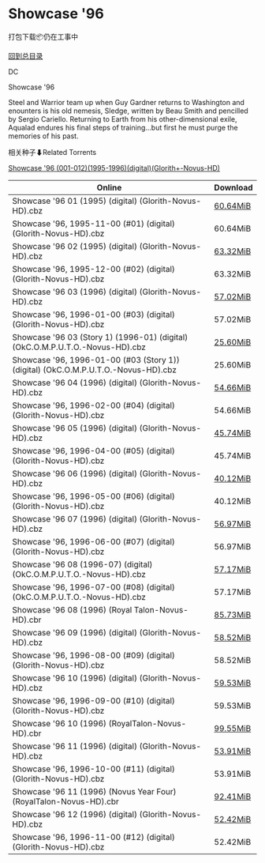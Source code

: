# Showcase '96

打包下载📦仍在工事中

[回到总目录](/Catalogs.md)

DC

Showcase '96

Steel and Warrior team up when Guy Gardner returns to Washington and enounters is his old nemesis, Sledge, written by Beau Smith and pencilled by Sergio Cariello.  Returning to Earth from his other-dimensional exile, Aqualad endures his final steps of training...but first he must purge the memories of his past.





相关种子⬇Related Torrents

[Showcase '96 (001-012)(1995-1996)(digital)(Glorith+-Novus-HD)](https://github.com/alicewish/markdown/blob/master/torrent/Showcase-96--001-012--1995-1996--digital--Glorith--Novus-HD.md)

Online | Download
--- | ---
Showcase '96 01 (1995) (digital) (Glorith-Novus-HD).cbz | [60.64MiB](https://pan.baidu.com/s/1pLHsAJT#list/path=%2FNovus%20-%20Week%20of%202016%20Q3%2FNovus%20-%20Week%20of%202016-09-21%2F%E3%82%AF%E3%82%B9%E3%82%B9%E3%82%AA%E3%82%A4%E3%82%AF%E3%82%AD%E3%82%B3%E3%82%BB%E3%82%B9%E3%82%B9%E3%82%B3%E3%82%B1%E3%82%B7%E3%82%A2%E3%82%AB%E3%82%B5%E3%82%B5%E3%82%AD%E3%82%B1%E3%82%B5%E3%82%BB%E3%82%AB%E3%82%B9%E3%82%AB%E3%82%A2%E3%82%B9%E3%82%B9%E3%82%B3%E3%82%BB%E3%82%B9%E3%82%B7&parentPath=%2FNovus%20-%20Week%20of%202016%20Q3)
Showcase '96, 1995-11-00 (#01) (digital) (Glorith-Novus-HD).cbz | 60.64MiB
Showcase '96 02 (1995) (digital) (Glorith-Novus-HD).cbz | [63.32MiB](https://pan.baidu.com/s/1pLHsAJT#list/path=%2FNovus%20-%20Week%20of%202016%20Q3%2FNovus%20-%20Week%20of%202016-09-21%2F%E3%82%B5%E3%82%B1%E3%82%B5%E3%82%AA%E3%82%A6%E3%82%B5%E3%82%B5%E3%82%A8%E3%82%A8%E3%82%A4%E3%82%B9%E3%82%AA%E3%82%AD%E3%82%B1%E3%82%B1%E3%82%AD%E3%82%BF%E3%82%AF%E3%82%AD%E3%82%BD%E3%82%AD%E3%82%A2%E3%82%BB%E3%82%AD%E3%82%A8%E3%82%AA%E3%82%B9%E3%82%A8%E3%82%BD%E3%82%A2%E3%82%AF%E3%82%A4&parentPath=%2FNovus%20-%20Week%20of%202016%20Q3)
Showcase '96, 1995-12-00 (#02) (digital) (Glorith-Novus-HD).cbz | 63.32MiB
Showcase '96 03 (1996) (digital) (Glorith-Novus-HD).cbz | [57.02MiB](https://pan.baidu.com/s/1b9vvRK#list/path=%2FNovus%20-%20Week%20of%202016%20Q3%2FNovus%20-%20Week%20of%202016-09-28%2F%E3%82%A8%E3%82%B7%E3%82%AA%E3%82%AF%E3%82%B1%E3%82%AA%E3%82%A2%E3%82%A6%E3%82%B7%E3%82%A2%E3%82%B9%E3%82%AD%E3%82%B7%E3%82%B5%E3%82%B3%E3%82%A6%E3%82%B3%E3%82%B5%E3%82%BD%E3%82%B7%E3%82%A6%E3%82%B7%E3%82%A4%E3%82%B7%E3%82%BF%E3%82%AD%E3%82%BB%E3%82%A6%E3%82%BB%E3%82%B1%E3%82%B1%E3%82%B1&parentPath=%2FNovus%20-%20Week%20of%202016%20Q3)
Showcase '96, 1996-01-00 (#03) (digital) (Glorith-Novus-HD).cbz | 57.02MiB
Showcase '96 03 (Story 1) (1996-01) (digital) (OkC.O.M.P.U.T.O.-Novus-HD).cbz | [25.60MiB](https://pan.baidu.com/s/1TUoqNwSkdp1VYQb8w0_lkg#list/path=%2FNovus%20-%20Week%20of%202015%20Q4%2FNovus%20-%20Week%20of%202015-11-11%2F%E3%82%A6%E3%82%B7%E3%82%B7%E3%82%B1%E3%82%A8%E3%82%B5%E3%82%AD%E3%82%A8%E3%82%BF%E3%82%A4%E3%82%A2%E3%82%AB%E3%82%AF%E3%82%A6%E3%82%BD%E3%82%B5%E3%82%AF%E3%82%A2%E3%82%AA%E3%82%A8%E3%82%B5%E3%82%A6%E3%82%AB%E3%82%BB%E3%82%AF%E3%82%AA%E3%82%A4%E3%82%B7%E3%82%AF%E3%82%AD%E3%82%A4%E3%82%BF&parentPath=%2FNovus%20-%20Week%20of%202015%20Q4)
Showcase '96, 1996-01-00 (#03 (Story 1)) (digital) (OkC.O.M.P.U.T.O.-Novus-HD).cbz | 25.60MiB
Showcase '96 04 (1996) (digital) (Glorith-Novus-HD).cbz | [54.66MiB](https://pan.baidu.com/s/1b9vvRK#list/path=%2FNovus%20-%20Week%20of%202016%20Q3%2FNovus%20-%20Week%20of%202016-09-28%2F%E3%82%BF%E3%82%B7%E3%82%AD%E3%82%A2%E3%82%BD%E3%82%B9%E3%82%A2%E3%82%A6%E3%82%AA%E3%82%AF%E3%82%AB%E3%82%A4%E3%82%B7%E3%82%B5%E3%82%B1%E3%82%AD%E3%82%B5%E3%82%A8%E3%82%BD%E3%82%B9%E3%82%BB%E3%82%A4%E3%82%A6%E3%82%AA%E3%82%B9%E3%82%AF%E3%82%B1%E3%82%A4%E3%82%B9%E3%82%B7%E3%82%AF%E3%82%AD&parentPath=%2FNovus%20-%20Week%20of%202016%20Q3)
Showcase '96, 1996-02-00 (#04) (digital) (Glorith-Novus-HD).cbz | 54.66MiB
Showcase '96 05 (1996) (digital) (Glorith-Novus-HD).cbz | [45.74MiB](https://pan.baidu.com/s/1c2NKE4o#list/path=%2FNovus%20-%20Week%20of%202016%20Q4%2FNovus%20-%20Week%20of%202016-10-05%2F%E3%82%B1%E3%82%B9%E3%82%B3%E3%82%B7%E3%82%BB%E3%82%AA%E3%82%A4%E3%82%AD%E3%82%BD%E3%82%AA%E3%82%A2%E3%82%B3%E3%82%BD%E3%82%A4%E3%82%AF%E3%82%B7%E3%82%B3%E3%82%A4%E3%82%A8%E3%82%BD%E3%82%BF%E3%82%AA%E3%82%AB%E3%82%AA%E3%82%B5%E3%82%A4%E3%82%BB%E3%82%B9%E3%82%AD%E3%82%AD%E3%82%B1%E3%82%B9&parentPath=%2FNovus%20-%20Week%20of%202016%20Q4)
Showcase '96, 1996-04-00 (#05) (digital) (Glorith-Novus-HD).cbz | 45.74MiB
Showcase '96 06 (1996) (digital) (Glorith-Novus-HD).cbz | [40.12MiB](https://pan.baidu.com/s/1c2NKE4o#list/path=%2FNovus%20-%20Week%20of%202016%20Q4%2FNovus%20-%20Week%20of%202016-10-05%2F%E3%82%AA%E3%82%A8%E3%82%AB%E3%82%AF%E3%82%A4%E3%82%B9%E3%82%AD%E3%82%B7%E3%82%B1%E3%82%A6%E3%82%AA%E3%82%B5%E3%82%AD%E3%82%A4%E3%82%B9%E3%82%A2%E3%82%A6%E3%82%A4%E3%82%AD%E3%82%B7%E3%82%AD%E3%82%BD%E3%82%AB%E3%82%AA%E3%82%A4%E3%82%B5%E3%82%B1%E3%82%AB%E3%82%B5%E3%82%B9%E3%82%A4%E3%82%BF&parentPath=%2FNovus%20-%20Week%20of%202016%20Q4)
Showcase '96, 1996-05-00 (#06) (digital) (Glorith-Novus-HD).cbz | 40.12MiB
Showcase '96 07 (1996) (digital) (Glorith-Novus-HD).cbz | [56.97MiB](https://pan.baidu.com/s/1kVMk64B#list/path=%2FNovus%20-%20Week%20of%202016%20Q4%2FNovus%20-%20Week%20of%202016-10-12%2F%E3%82%AD%E3%82%A4%E3%82%B3%E3%82%AB%E3%82%B1%E3%82%B5%E3%82%B7%E3%82%BD%E3%82%BF%E3%82%BB%E3%82%AD%E3%82%B7%E3%82%A2%E3%82%B1%E3%82%B5%E3%82%BB%E3%82%A6%E3%82%AB%E3%82%AD%E3%82%B1%E3%82%B3%E3%82%B3%E3%82%A2%E3%82%B1%E3%82%AA%E3%82%BF%E3%82%BF%E3%82%BF%E3%82%B1%E3%82%A4%E3%82%AB%E3%82%B3&parentPath=%2FNovus%20-%20Week%20of%202016%20Q4)
Showcase '96, 1996-06-00 (#07) (digital) (Glorith-Novus-HD).cbz | 56.97MiB
Showcase '96 08 (1996-07) (digital) (OkC.O.M.P.U.T.O.-Novus-HD).cbz | [57.17MiB](https://pan.baidu.com/s/1TEMistQyUz-QhK4FBxDioA#list/path=%2FNovus%20-%20Week%20of%202015%20Q4%2FNovus%20-%20Week%20of%202015-11-04%2F%E3%82%AA%E3%82%A6%E3%82%B7%E3%82%B5%E3%82%A2%E3%82%AF%E3%82%BF%E3%82%BF%E3%82%BD%E3%82%BF%E3%82%B5%E3%82%B9%E3%82%BB%E3%82%B1%E3%82%AD%E3%82%B5%E3%82%AF%E3%82%BD%E3%82%AA%E3%82%B1%E3%82%BD%E3%82%B7%E3%82%A2%E3%82%A6%E3%82%B3%E3%82%BB%E3%82%B9%E3%82%A6%E3%82%B9%E3%82%A2%E3%82%AA%E3%82%A2&parentPath=%2FNovus%20-%20Week%20of%202015%20Q4)
Showcase '96, 1996-07-00 (#08) (digital) (OkC.O.M.P.U.T.O.-Novus-HD).cbz | 57.17MiB
Showcase '96 08 (1996) (Royal Talon-Novus-HD).cbr | [85.73MiB](https://pan.baidu.com/s/1pLedhWn#list/path=%2FNovus%20-%20Week%20of%202016%20Q2%2FNovus%20-%20Week%20of%202016-05-11%2F%E3%82%AB%E3%82%BD%E3%82%AB%E3%82%B7%E3%82%B1%E3%82%A8%E3%82%A2%E3%82%AF%E3%82%B1%E3%82%AB%E3%82%AF%E3%82%BB%E3%82%B5%E3%82%AB%E3%82%AA%E3%82%B1%E3%82%A8%E3%82%A8%E3%82%AA%E3%82%BF%E3%82%A6%E3%82%BF%E3%82%B7%E3%82%BB%E3%82%A4%E3%82%BF%E3%82%B9%E3%82%BD%E3%82%B1%E3%82%B1%E3%82%AB%E3%82%BF&parentPath=%2FNovus%20-%20Week%20of%202016%20Q2)
Showcase '96 09 (1996) (digital) (Glorith-Novus-HD).cbz | [58.52MiB](https://pan.baidu.com/s/1kVMk64B#list/path=%2FNovus%20-%20Week%20of%202016%20Q4%2FNovus%20-%20Week%20of%202016-10-12%2F%E3%82%BF%E3%82%B1%E3%82%B1%E3%82%A2%E3%82%B9%E3%82%A6%E3%82%AD%E3%82%B5%E3%82%BB%E3%82%AF%E3%82%B1%E3%82%AA%E3%82%A4%E3%82%A6%E3%82%B9%E3%82%A2%E3%82%BB%E3%82%A8%E3%82%A2%E3%82%B7%E3%82%A4%E3%82%B1%E3%82%A8%E3%82%B5%E3%82%B5%E3%82%B7%E3%82%B1%E3%82%BB%E3%82%B7%E3%82%B7%E3%82%B3%E3%82%BF&parentPath=%2FNovus%20-%20Week%20of%202016%20Q4)
Showcase '96, 1996-08-00 (#09) (digital) (Glorith-Novus-HD).cbz | 58.52MiB
Showcase '96 10 (1996) (digital) (Glorith-Novus-HD).cbz | [59.53MiB](https://pan.baidu.com/s/1eSD7mO6#list/path=%2FNovus%20-%20Week%20of%202016%20Q4%2FNovus%20-%20Week%20of%202016-10-19%2F%E3%82%A6%E3%82%B1%E3%82%A2%E3%82%AD%E3%82%A4%E3%82%A8%E3%82%AD%E3%82%A4%E3%82%BB%E3%82%BD%E3%82%B7%E3%82%B1%E3%82%BB%E3%82%BF%E3%82%AB%E3%82%A2%E3%82%B5%E3%82%A6%E3%82%B9%E3%82%A2%E3%82%B1%E3%82%AB%E3%82%A8%E3%82%A4%E3%82%A4%E3%82%A2%E3%82%B7%E3%82%A2%E3%82%B1%E3%82%B9%E3%82%B9%E3%82%A8&parentPath=%2FNovus%20-%20Week%20of%202016%20Q4)
Showcase '96, 1996-09-00 (#10) (digital) (Glorith-Novus-HD).cbz | 59.53MiB
Showcase '96 10 (1996) (RoyalTalon-Novus-HD).cbr | [99.55MiB](https://pan.baidu.com/s/1eRJwIK6#list/path=%2FNovus%20-%20Week%20of%202016%20Q2%2FNovus%20-%20Week%20of%202016-06-22%2F%E3%82%B7%E3%82%B9%E3%82%AF%E3%82%AA%E3%82%A4%E3%82%BF%E3%82%A6%E3%82%AF%E3%82%AF%E3%82%B1%E3%82%BF%E3%82%AB%E3%82%B7%E3%82%A6%E3%82%AA%E3%82%B7%E3%82%A4%E3%82%B5%E3%82%AA%E3%82%A6%E3%82%BF%E3%82%BB%E3%82%BF%E3%82%B7%E3%82%A8%E3%82%BB%E3%82%BF%E3%82%A6%E3%82%A2%E3%82%AF%E3%82%A8%E3%82%AA&parentPath=%2FNovus%20-%20Week%20of%202016%20Q2)
Showcase '96 11 (1996) (digital) (Glorith-Novus-HD).cbz | [53.91MiB](https://pan.baidu.com/s/1eSD7mO6#list/path=%2FNovus%20-%20Week%20of%202016%20Q4%2FNovus%20-%20Week%20of%202016-10-19%2F%E3%82%BF%E3%82%B9%E3%82%A8%E3%82%B9%E3%82%B7%E3%82%AF%E3%82%AD%E3%82%BF%E3%82%A2%E3%82%A4%E3%82%A2%E3%82%BB%E3%82%BF%E3%82%B7%E3%82%A8%E3%82%B9%E3%82%A4%E3%82%A2%E3%82%A6%E3%82%A6%E3%82%A4%E3%82%B1%E3%82%AB%E3%82%BB%E3%82%A2%E3%82%A4%E3%82%B1%E3%82%BB%E3%82%A8%E3%82%A6%E3%82%B1%E3%82%BF&parentPath=%2FNovus%20-%20Week%20of%202016%20Q4)
Showcase '96, 1996-10-00 (#11) (digital) (Glorith-Novus-HD).cbz | 53.91MiB
Showcase '96 11 (1996) (Novus Year Four) (RoyalTalon-Novus-HD).cbr | [92.41MiB](https://pan.baidu.com/s/1gfjIVPD#list/path=%2FNovus%20-%20Week%20of%202016%20Q4%2FNovus%20-%20Week%20of%202016-10-26%2F%E3%82%A2%E3%82%A6%E3%82%A2%E3%82%B1%E3%82%AA%E3%82%B5%E3%82%AD%E3%82%A8%E3%82%BD%E3%82%AB%E3%82%A6%E3%82%BF%E3%82%A2%E3%82%AD%E3%82%AA%E3%82%BF%E3%82%B9%E3%82%B3%E3%82%B9%E3%82%B5%E3%82%B1%E3%82%A2%E3%82%BD%E3%82%B1%E3%82%BF%E3%82%B9%E3%82%A2%E3%82%B7%E3%82%B5%E3%82%BF%E3%82%B7%E3%82%B5&parentPath=%2FNovus%20-%20Week%20of%202016%20Q4)
Showcase '96 12 (1996) (digital) (Glorith-Novus-HD).cbz | [52.42MiB](https://pan.baidu.com/s/1eSD7mO6#list/path=%2FNovus%20-%20Week%20of%202016%20Q4%2FNovus%20-%20Week%20of%202016-10-19%2F%E3%82%AB%E3%82%BF%E3%82%A4%E3%82%BB%E3%82%B1%E3%82%A2%E3%82%B7%E3%82%B7%E3%82%BF%E3%82%B5%E3%82%AB%E3%82%AF%E3%82%B3%E3%82%A8%E3%82%BB%E3%82%AF%E3%82%AD%E3%82%AD%E3%82%B1%E3%82%AD%E3%82%B9%E3%82%AF%E3%82%B9%E3%82%AA%E3%82%BF%E3%82%A8%E3%82%A2%E3%82%AB%E3%82%AA%E3%82%A2%E3%82%A6%E3%82%B7&parentPath=%2FNovus%20-%20Week%20of%202016%20Q4)
Showcase '96, 1996-11-00 (#12) (digital) (Glorith-Novus-HD).cbz | 52.42MiB